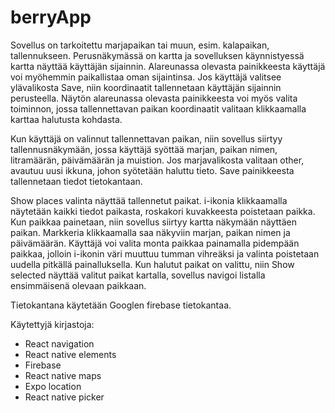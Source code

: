 # berryApp

Sovellus on tarkoitettu marjapaikan tai muun, esim. kalapaikan, tallennukseen. Perusnäkymässä on kartta ja sovelluksen käynnistyessä kartta näyttää käyttäjän sijainnin. 
Alareunassa olevasta painikkeesta käyttäjä voi myöhemmin paikallistaa oman sijaintinsa. Jos käyttäjä valitsee ylävalikosta Save, niin koordinaatit tallennetaan 
käyttäjän sijainnin perusteella. Näytön alareunassa olevasta painikkeesta voi myös valita toiminnon, jossa tallennettavan paikan koordinaatit valitaan klikkaamalla 
karttaa halutusta kohdasta. 

Kun käyttäjä on valinnut tallennettavan paikan, niin sovellus siirtyy tallennusnäkymään, jossa käyttäjä syöttää marjan, paikan nimen, litramäärän, päivämäärän ja 
muistion. Jos marjavalikosta valitaan other, avautuu uusi ikkuna, johon syötetään haluttu tieto. Save painikkeesta tallennetaan tiedot tietokantaan.

Show places valinta näyttää tallennetut paikat. i-ikonia klikkaamalla näytetään kaikki tiedot paikasta, roskakori kuvakkeesta poistetaan paikka. Kun paikkaa painetaan, 
niin sovellus siirtyy kartta näkymään näyttäen paikan. Markkeria klikkaamalla saa näkyviin marjan, paikan nimen ja päivämäärän. Käyttäjä voi valita monta paikkaa 
painamalla pidempään paikkaa, jolloin i-ikonin väri muuttuu tumman vihreäksi ja valinta poistetaan uudella pitkällä painalluksella. Kun halutut paikat on valittu, 
niin Show selected näyttää valitut paikat kartalla, sovellus navigoi listalla ensimmäisenä olevaan paikkaan.


Tietokantana käytetään Googlen firebase tietokantaa.

Käytettyjä kirjastoja:

- React navigation
- React native elements
- Firebase
- React native maps
- Expo location
- React native picker
